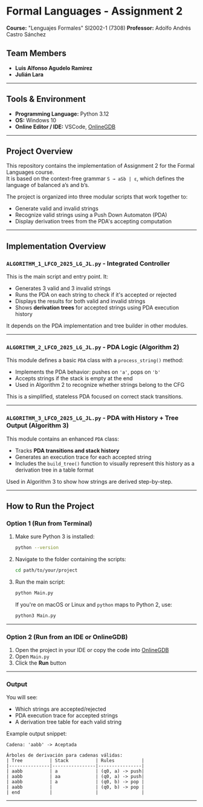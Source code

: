 # Formal Languages - Assignment 2

**Course:** "Lenguajes Formales" SI2002-1 (7308)
**Professor:** Adolfo Andrés Castro Sánchez  

## Team Members

- **Luis Alfonso Agudelo Ramirez**  
- **Julián Lara**

---

## Tools & Environment

- **Programming Language:** Python 3.12
- **OS:** Windows 10
- **Online Editor / IDE:** VSCode, [OnlineGDB](https://www.onlinegdb.com/7GB7WkwMy)
---

## Project Overview

This repository contains the implementation of Assignment 2 for the Formal Languages course.  
It is based on the context-free grammar `S → aSb | ε`, which defines the language of balanced a’s and b’s.

The project is organized into three modular scripts that work together to:
- Generate valid and invalid strings
- Recognize valid strings using a Push Down Automaton (PDA)
- Display derivation trees from the PDA's accepting computation

---

## Implementation Overview

### `ALGORITHM_1_LFCO_2025_LG_JL.py` - Integrated Controller

This is the main script and entry point. It:
- Generates 3 valid and 3 invalid strings
- Runs the PDA on each string to check if it's accepted or rejected
- Displays the results for both valid and invalid strings
- Shows **derivation trees** for accepted strings using PDA execution history

It depends on the PDA implementation and tree builder in other modules.

---

### `ALGORITHM_2_LFCO_2025_LG_JL.py` - PDA Logic (Algorithm 2)

This module defines a basic `PDA` class with a `process_string()` method:
- Implements the PDA behavior: pushes on `'a'`, pops on `'b'`
- Accepts strings if the stack is empty at the end
- Used in Algorithm 2 to recognize whether strings belong to the CFG

This is a simplified, stateless PDA focused on correct stack transitions.

---

### `ALGORITHM_3_LFCO_2025_LG_JL.py` - PDA with History + Tree Output (Algorithm 3)

This module contains an enhanced `PDA` class:
- Tracks **PDA transitions and stack history**
- Generates an execution trace for each accepted string
- Includes the `build_tree()` function to visually represent this history as a derivation tree in a table format

Used in Algorithm 3 to show how strings are derived step-by-step.

---

## How to Run the Project

### Option 1 (Run from Terminal)

1. Make sure Python 3 is installed:
   ```bash
   python --version
   ```

2. Navigate to the folder containing the scripts:
   ```bash
   cd path/to/your/project
   ```

3. Run the main script:
   ```bash
   python Main.py
   ```

   If you're on macOS or Linux and `python` maps to Python 2, use:
   ```bash
   python3 Main.py
   ```

---

### Option 2 (Run from an IDE or OnlineGDB)

1. Open the project in your IDE or copy the code into [OnlineGDB](https://www.onlinegdb.com/7GB7WkwMy)
2. Open `Main.py`
3. Click the **Run** button

---

### Output

You will see:
- Which strings are accepted/rejected
- PDA execution trace for accepted strings
- A derivation tree table for each valid string

Example output snippet:

```
Cadena: 'aabb' -> Aceptada

Árboles de derivación para cadenas válidas:
| Tree          | Stack          | Rules          |
|---------------|----------------|----------------|
| aabb          | a              | (q0, a) -> push|
| aabb          | aa             | (q0, a) -> push|
| aabb          | a              | (q0, b) -> pop |
| aabb          |                | (q0, b) -> pop |
| end           |                |                |
```

---
